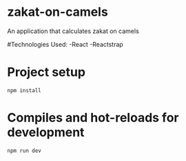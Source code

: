 # zakat-on-camels
<p>An application that calculates zakat on camels</p>

#Technologies Used:
-React
-Reactstrap

# Project setup
```
npm install
```

# Compiles and hot-reloads for development
```
npm run dev
```



